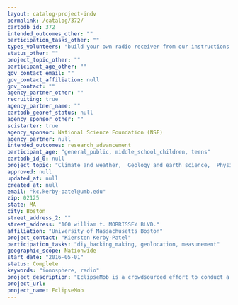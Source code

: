 ```yaml
---
layout: catalog-project-indv
permalink: /catalog/372/
cartodb_id: 372
intended_outcomes_other: ""
participation_tasks_other: ""
types_volunteers: "build your own radio receiver from our instructions and be part of our measurement campaign!"
status_other: ""
project_topic_other: ""
participant_age_other: ""
gov_contact_email: ""
gov_contact_affiliation: null
gov_contact: ""
agency_partner_other: ""
recruiting: true
agency_partner_name: ""
cartodb_georef_status: null
agency_sponsor_other: ""
scistarter: true
agency_sponsor: National Science Foundation (NSF)
agency_partner: null
intended_outcomes: research_advancement
participant_age: "general_public, middle_school_children, teens"
cartodb_id_0: null
project_topic: "Climate and weather,  Geology and earth science,  Physics"
approved: null
updated_at: null
created_at: null
email: "kc.kerby-patel@umb.edu"
zip: 02125
state: MA
city: Boston
street_address_2: ""
street_address: "100 william t. MORRISSEY BLVD."
affiliation: "University of Massachusetts Boston"
project_contact: "Kiersten Kerby-Patel"
participation_tasks: "diy_hacking_making, geolocation, measurement"
geographic_scope: Nationwide
start_date: "2016-05-01"
status: Complete
keywords: "ionosphere, radio"
project_description: "EclipseMob is a crowdsourced effort to conduct a geographically distributed measurement of low-frequency radio wave propagation during the August 2017 solar eclipse."
project_url: 
project_name: EclipseMob
---
```

